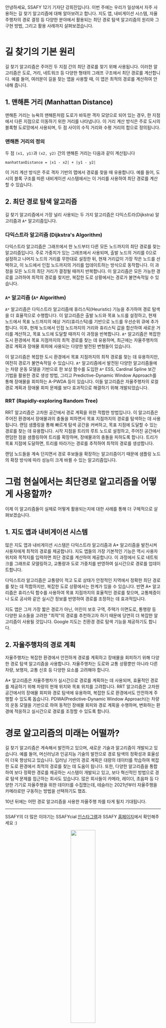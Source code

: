 <p>안녕하세요, SSAFY 12기 기자단 강희진입니다. 이번 주에는 우리가 일상에서 자주 사용하는 길 찾기 알고리즘에 대해 알아보려고 합니다. 지도 앱, 내비게이션 시스템, 자율주행차의 경로 결정 등 다양한 분야에서 활용되는 최단 경로 탐색 알고리즘의 원리와 그 구현 방법, 그리고 활용 사례까지 살펴보겠습니다.</p>
<p><img alt="" src="https://velog.velcdn.com/images/becooq81/post/9b345c83-6a64-43a6-a7c8-e46015710243/image.jpg" /></p>
<h1 id="길-찾기의-기본-원리">길 찾기의 기본 원리</h1>
<p>길 찾기 알고리즘은 주어진 두 지점 간의 최단 경로를 찾기 위해 사용됩니다. 이러한 알고리즘은 도로, 거리, 네트워크 등 다양한 형태의 그래프 구조에서 최단 경로를 계산합니다. 예를 들어, 여러분이 길을 찾는 앱을 사용할 때, 이 앱은 최적의 경로를 계산하여 안내해 줍니다.</p>
<h2 id="1-맨해튼-거리-manhattan-distance">1. 맨해튼 거리 (Manhattan Distance)</h2>
<p>맨해튼 거리는 뉴욕의 맨해튼처럼 도로가 바둑판 격자 모양으로 되어 있는 경우, 한 지점에서 다른 지점으로 이동하기 위한 거리를 나타냅니다. 이 거리 계산 방식은 주로 도시의 블록형 도로망에서 사용되며, 두 점 사이의 수직 거리와 수평 거리의 합으로 정의됩니다.</p>
<h3 id="맨해튼-거리의-정의">맨해튼 거리의 정의</h3>
<p>두 점 <code>(x1, y1)</code>과 <code>(x2, y2)</code> 간의 맨해튼 거리는 다음과 같이 계산됩니다</p>
<p><code>manhattanDistance = |x1 - x2| + |y1 - y2|</code></p>
<p>이 거리 계산 방식은 주로 격자 기반의 맵에서 경로를 찾을 때 유용합니다. 예를 들어, 도시의 블록 구조를 따른 내비게이션 시스템에서는 이 거리를 사용하여 최단 경로를 계산할 수 있습니다.</p>
<h2 id="2-최단-경로-탐색-알고리즘">2. 최단 경로 탐색 알고리즘</h2>
<p>길 찾기 알고리즘에서 가장 널리 사용되는 두 가지 알고리즘은 다익스트라(Dijkstra) 알고리즘과 <code>A*</code> 알고리즘입니다.</p>
<h3 id="다익스트라-알고리즘-dijkstras-algorithm">다익스트라 알고리즘 (Dijkstra's Algorithm)</h3>
<p>다익스트라 알고리즘은 그래프에서 한 노드부터 다른 모든 노드까지의 최단 경로를 찾는 알고리즘입니다. 주로 가중치가 있는 그래프에서 사용되며, 출발 노드의 거리를 0으로 설정하고 나머지 노드의 거리를 무한대로 설정한 뒤, 현재 거리값이 가장 작은 노드를 선택하고, 이 노드에서 인접 노드까지의 거리를 업데이트하는 방식으로 동작합니다. 이 과정을 모든 노드의 최단 거리가 결정될 때까지 반복합니다. 이 알고리즘은 모든 가능한 경로를 고려하여 최적의 경로를 찾지만, 복잡한 도로 상황에서는 경로가 불연속적일 수 있습니다.</p>
<h3 id="a-알고리즘-a-algorithm"><code>A*</code> 알고리즘 (<code>A*</code> Algorithm)</h3>
<p><code>A*</code> 알고리즘은 다익스트라 알고리즘에 휴리스틱(Heuristic) 기능을 추가하여 경로 탐색을 더 효율적으로 수행합니다. 이 알고리즘은 출발 노드와 목표 노드를 설정하고, 현재 노드에서 목표 노드까지의 예상 거리(휴리스틱)를 기반으로 노드를 우선순위 큐에 추가합니다. 이후, 현재 노드에서 인접 노드까지의 거리와 휴리스틱 값을 합산하여 새로운 거리를 계산하고, 목표 노드에 도달할 때까지 이 과정을 반복합니다. <code>A*</code> 알고리즘은 복잡한 도시 환경에서 목표 지점까지의 최적 경로를 찾는 데 유용하며, 최근에는 자율주행차의 경로 계획과 장애물 회피에 사용되는 다양한 발전된 변형들이 있습니다.</p>
<p>이 알고리즘은 복잡한 도시 환경에서 목표 지점까지의 최적 경로를 찾는 데 유용하지만, 여전히 경로가 불연속적일 수 있습니다. <code>A*</code> 알고리즘에서 발전된 다양한 알고리즘들에는 차량 운동 모델을 기반으로 한 보상 함수를 도입한 <code>A*</code> ESS, Cardinal Spline 보간 기법을 활용한 경로 생성 방법, 그리고 Predictive-Dynamic Window Approach를 통해 장애물을 회피하는 A-PWDA 등이 있습니다. 이들 알고리즘은 자율주행차의 로컬 경로 계획과 장애물 회피 문제를 보다 효과적으로 해결하기 위해 개발되었습니다.</p>
<h3 id="rrt-rapidly-exploring-random-tree">RRT (Rapidly-exploring Random Tree)</h3>
<p>RRT 알고리즘은 고차원 공간에서 경로 계획을 위한 적합한 방법입니다. 이 알고리즘은 주어진 환경에서 장애물과의 충돌을 피하면서 목표 지점까지의 경로를 탐색하는 데 사용됩니다. 랜덤 샘플링을 통해 빠르게 탐색 공간을 커버하고, 목표 지점에 도달할 수 있는 경로를 찾는 데 유용합니다. 시작 지점을 트리의 루트 노드로 설정하고, 주어진 공간에서 랜덤한 점을 샘플링하여 트리를 확장하며, 장애물과의 충돌을 피하도록 합니다. 트리가 목표 지점에 도달하면, 트리를 따라가는 경로를 추적하여 최적의 경로를 생성합니다.</p>
<p>랜덤 노드들을 계속 던지면서 경로 후보들을 확장하는 알고리즘이기 때문에 샘플링 노드의 확장 방식에 따라 성능이 크게 바뀔 수 있는 알고리즘입니다. </p>
<h1 id="그럼-현실에서는-최단경로-알고리즘을-어떻게-사용할까">그럼 현실에서는 최단경로 알고리즘을 어떻게 사용할까?</h1>
<p>이제 이 알고리즘들이 실제로 어떻게 활용되는지에 대한 사례를 통해 더 구체적으로 살펴보겠습니다.</p>
<h2 id="1-지도-앱과-내비게이션-시스템">1. 지도 앱과 내비게이션 시스템</h2>
<p>많은 지도 앱과 내비게이션 시스템은 다익스트라 알고리즘과 A* 알고리즘을 발전시켜 사용자에게 최적의 경로를 제공합니다. 지도 앱들의 가장 기본적인 기능은 역시 사용자 위치와 목적지를 입력하면 최단 경로를 계산하여 제공합니다. 이 과정에서 도로 네트워크를 그래프로 모델링하고, 교통량과 도로 가중치를 반영하여 실시간으로 경로를 업데이트합니다. </p>
<p>다익스트라 알고리즘은 교통량이 적고 도로 상태가 안정적인 지역에서 정확한 최단 경로를 찾는 데 적합하지만, 복잡한 도로 상황에서는 한계가 있을 수 있습니다. 반면 A* 알고리즘은 휴리스틱 함수를 사용하여 목표 지점까지의 효율적인 경로를 찾으며, 교통체증이나 도로 공사와 같은 실시간 정보를 반영하여 경로를 조정하는 데 효과적입니다. </p>
<p>지도 앱은 그저 가장 짧은 경로가 아닌, 어린이 보호 구역, 주택가 이면도로, 통행량 등 다양한 요소들을 고려한 &quot;최적&quot;의 경로를 추천하고자 하기 때문에 당연히 더 복잡한 알고리즘이 사용될 것입니다. Google 지도는 친환경 경로 탐색 기능을 제공하기도 합니다.</p>
<h2 id="2-자율주행차의-경로-계획">2. 자율주행차의 경로 계획</h2>
<p>자율주행차는 복잡한 환경에서 안전하게 경로를 계획하고 장애물을 회피하기 위해 다양한 경로 탐색 알고리즘을 사용합니다. 자율주행차는 도로와 교통 상황뿐만 아니라 다른 차량, 보행자, 교통 신호 등 다양한 요소를 고려해야 합니다.</p>
<p>A* 알고리즘은 자율주행차가 실시간으로 경로를 계획하는 데 사용되며, 효율적인 경로를 제공하기 위해 차량의 현재 위치와 목표 위치를 고려합니다. RRT 알고리즘은 고차원 공간에서의 장애물 회피와 경로 탐색에 유용하여, 복잡한 도로 환경에서도 안전하게 주행할 수 있도록 돕습니다. PDWA(Predictive-Dynamic Window Approach)는 차량의 운동 모델을 기반으로 하여 동적인 장애물 회피와 경로 계획을 수행하며, 변화하는 환경에 적응하고 실시간으로 경로를 조정할 수 있도록 합니다.</p>
<h1 id="경로-알고리즘의-미래는-어떨까">경로 알고리즘의 미래는 어떨까?</h1>
<p>길 찾기 알고리즘은 계속해서 발전하고 있으며, 새로운 기술과 알고리즘이 개발되고 있습니다. 예를 들어, 머신러닝과 인공지능 기술의 발전으로 경로 탐색의 정확성과 효율성이 더욱 향상되고 있습니다. 딥러닝 기반의 경로 계획은 대량의 데이터를 학습하여 복잡한 도로 환경에서 최적의 경로를 찾는 데 도움이 됩니다. 또한, 다양한 알고리즘을 통합하여 보다 정확한 경로를 제공하는 시스템이 개발되고 있고, 보다 혁신적인 방법으로 경로 탐색 문제를 접근하는 회사도 있습니다. 많은 회사들이 카메라, 레이더, 초음파 등 다양한 기기로 자율주행을 위한 데이터를 수집했는데, 테슬라는 2021년부터 자율주행을 카메라로만 구동하는 방법을 선택하기도 했죠.</p>
<p>10년 뒤에는 어떤 경로 알고리즘을 사용한 자율주행 차를 타게 될지 기대됩니다.</p>
<hr />
<p>SSAFY의 더 많은 이야기는 SSAFYcial <a href="https://www.instagram.com/hellossafycial/">인스타그램</a>과 SSAFY <a href="https://www.ssafy.com/?utm_source=ssafycial_student&amp;utm_medium=affiliates&amp;utm_campaign=ssafycial_student_affiliates_none_all_pcmo">홈페이지</a>에서 확인해주세요 :) </p>
<p align="center" style="color: gray; font-size: 14px;">
<img src="https://velog.velcdn.com/images/becooq81/post/45405823-dcfa-42db-867f-cf5e9374da0f/image.png" width="40%" />
</p>
